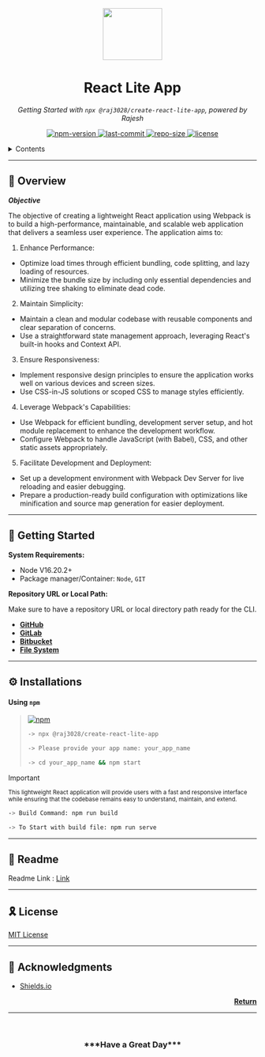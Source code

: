 <div align="center"><img src="https://i.ibb.co/svysHRV/logo.png" width="120px" height="105px" /></div>
<h1 align="center">React Lite App</h1>
<p align="center">
  <em>Getting Started with <code>npx @raj3028/create-react-lite-app</code>, powered by Rajesh</em>
</p>

<p align="center">
  <a href="https://www.pepy.tech/projects/readmeai">
    <img src="https://img.shields.io/npm/v/node?logo=npm&logoColor=white&label=NPM&color=0173b4"
    alt="npm-version">
  </a>
    <a href="https://opensource.org/license/mit/">
    <img src="https://img.shields.io/github/last-commit/Raj3028/create-react-lite-app/main?logo=git&logoColor=white&label=Last Commit&color=ebc81c"
    alt="last-commit">
  </a>
  <a href="https://opensource.org/license/mit/">
    <img src="https://img.shields.io/github/repo-size/Raj3028/create-react-lite-app?logo=PyPI&logoColor=white&label=Repo Size&color=0969da"
    alt="repo-size">
  </a>
  <a href="https://opensource.org/license/mit/">
    <img src="https://img.shields.io/github/license/Raj3028/create-react-lite-app?logo=opensourceinitiative&logoColor=white&label=License&color=36c017"
    alt="license">
  </a>
</p>


<details>
  <summary>Contents</summary>

- [📍 Overview](#-overview)
- [🚀 Getting Started](#-getting-started)
- [⚙ Installation](#-installations)
- [👾 Readme](#-readme)
- [🎗 License](#-license)
- [👊 Acknowledgments](#-acknowledgments)
</details>



---

## 📍 Overview

***Objective***

The objective of creating a lightweight React application using Webpack is to build a high-performance, maintainable, and scalable web application that delivers a seamless user experience. The application aims to:

1. Enhance Performance:
- Optimize load times through efficient bundling, code splitting, and lazy loading of resources.
- Minimize the bundle size by including only essential dependencies and utilizing tree shaking to eliminate dead code.

2. Maintain Simplicity:
- Maintain a clean and modular codebase with reusable components and clear separation of concerns.
- Use a straightforward state management approach, leveraging React's built-in hooks and Context API.

3. Ensure Responsiveness:
- Implement responsive design principles to ensure the application works well on various devices and screen sizes.
- Use CSS-in-JS solutions or scoped CSS to manage styles efficiently.

4. Leverage Webpack's Capabilities:
- Use Webpack for efficient bundling, development server setup, and hot module replacement to enhance the development workflow.
- Configure Webpack to handle JavaScript (with Babel), CSS, and other static assets appropriately.

5. Facilitate Development and Deployment:
- Set up a development environment with Webpack Dev Server for live reloading and easier debugging.
- Prepare a production-ready build configuration with optimizations like minification and source map generation for easier deployment.

---

## 🚀 Getting Started

**System Requirements:**

  - Node V16.20.2+
  - Package manager/Container: `Node`, `GIT`

**Repository URL or Local Path:**

Make sure to have a repository URL or local directory path ready for the CLI.

- [**GitHub**](https://github.com/)
- [**GitLab**](https://gitlab.com/)
- [**Bitbucket**](https://bitbucket.org/)
- [**File System**](https://en.wikipedia.org/wiki/File_system)

---

## ⚙ Installations

#### Using `npm`

> [![npm](https://img.shields.io/badge/npx-3775A9.svg?style=flat&logo=npm&logoColor=white)](https://docs.npmjs.com/)
>
> ```sh
> -> npx @raj3028/create-react-lite-app
> 
> -> Please provide your app name: your_app_name
> 
> -> cd your_app_name && npm start
> ```

> [!IMPORTANT]
>
> <sub>This  lightweight React application will provide users with a fast and responsive interface while ensuring that the codebase remains easy to understand, maintain, and extend.</sub>
> 
> ```sh
> -> Build Command: npm run build
> 
> -> To Start with build file: npm run serve
> ```

---

## 👾 Readme

Readme Link : [Link](https://github.com/Raj3028/create-react-lite-app#readme/)

---

## 🎗 License

[MIT License][0]

---

## 👊 Acknowledgments

- [Shields.io](https://shields.io/)

<p align="right">
  <a href="#-overview"><b>Return</b></a>
</p>

---

[0]: https://github.com/Raj3028/create-react-lite-app/blob/main/LICENSE "🎗 License"


<br/>
<h3 align="center">***Have a Great Day***</h3>
